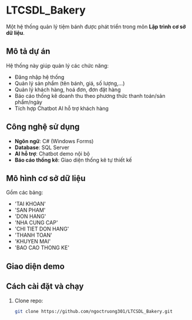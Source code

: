 # LTCSDL_Bakery
Một hệ thống quản lý tiệm bánh được phát triển trong môn **Lập trình cơ sở dữ liệu**.

## Mô tả dự án
Hệ thống này giúp quản lý các chức năng:
- Đăng nhập hệ thống
- Quản lý sản phẩm (tên bánh, giá, số lượng,…)
- Quản lý khách hàng, hoá đơn, đơn đặt hàng
- Báo cáo thống kê doanh thu theo phương thức thanh toán/sản phẩm/ngày
- Tích hợp Chatbot AI hỗ trợ khách hàng

## Công nghệ sử dụng
- **Ngôn ngữ**: C# (Windows Forms)
- **Database**: SQL Server
- **AI hỗ trợ**: Chatbot demo nội bộ
- **Báo cáo thống kê**: Giao diện thống kê tự thiết kế

## Mô hình cơ sở dữ liệu
Gồm các bảng:
- 'TAI KHOAN'
- 'SAN PHAM'
- 'DON HANG'
- 'NHA CUNG CAP'
- 'CHI TIET DON HANG'
- 'THANH TOAN'
- 'KHUYEN MAI'
- 'BAO CAO THONG KE'

## Giao diện demo



## Cách cài đặt và chạy
1. Clone repo:
   ```bash
   git clone https://github.com/ngoctruong301/LTCSDL_Bakery.git
